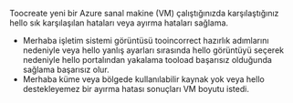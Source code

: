 Toocreate yeni bir Azure sanal makine (VM) çalıştığınızda karşılaştığınız hello sık karşılaşılan hataları veya ayırma hataları sağlama.

* Merhaba işletim sistemi görüntüsü tooincorrect hazırlık adımlarını nedeniyle veya hello yanlış ayarları sırasında hello görüntüyü seçerek nedeniyle hello portalından yakalama tooload başarısız olduğunda sağlama başarısız olur.
* Merhaba küme veya bölgede kullanılabilir kaynak yok veya hello destekleyemez bir ayırma hatası sonuçları VM boyutu istedi.

